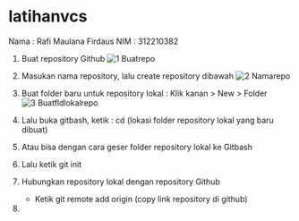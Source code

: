 # latihanvcs
Nama : Rafi Maulana Firdaus
NIM : 312210382

1. Buat repository Github
![1  Buatrepo](https://user-images.githubusercontent.com/115614668/196440029-29d6bd74-87a5-4a79-bd61-e1076f4c7b1d.png)

2. Masukan nama repository, lalu create repository dibawah
![2  Namarepo](https://user-images.githubusercontent.com/115614668/196440954-4990f673-e7fc-4efc-b01f-009b5c7196f4.png)

3. Buat folder baru untuk repository lokal : Klik kanan > New > Folder
![3  Buatfldlokalrepo](https://user-images.githubusercontent.com/115614668/196440209-aea713f1-84b2-492e-8428-4076202ae4a2.png)

5. Lalu buka gitbash, ketik : cd (lokasi folder repository lokal yang baru dibuat)



6. Atau bisa dengan cara geser folder repository lokal ke Gitbash

7. Lalu ketik git init

8. Hubungkan repository lokal dengan repository Github
    - Ketik git remote add origin (copy link repository di github)

9.  

